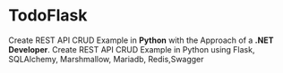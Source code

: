 # TodoFlask
Create REST API CRUD Example in <b>Python</b> with the Approach of a <b>.NET Developer</b>.
Create REST API CRUD Example in Python using Flask, SQLAlchemy, Marshmallow, Mariadb, Redis,Swagger

